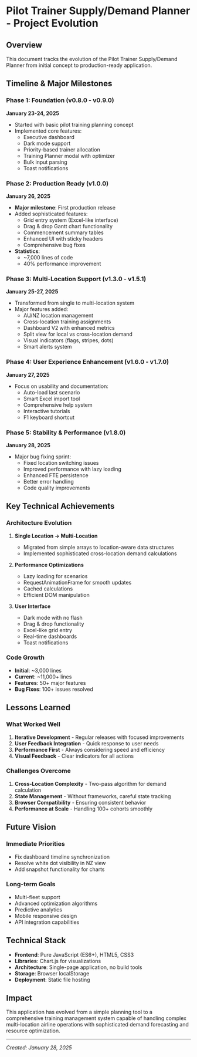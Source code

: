 # Pilot Trainer Supply/Demand Planner - Project Evolution

## Overview
This document tracks the evolution of the Pilot Trainer Supply/Demand Planner from initial concept to production-ready application.

## Timeline & Major Milestones

### Phase 1: Foundation (v0.8.0 - v0.9.0)
**January 23-24, 2025**
- Started with basic pilot training planning concept
- Implemented core features:
  - Executive dashboard
  - Dark mode support
  - Priority-based trainer allocation
  - Training Planner modal with optimizer
  - Bulk input parsing
  - Toast notifications

### Phase 2: Production Ready (v1.0.0)
**January 26, 2025**
- **Major milestone**: First production release
- Added sophisticated features:
  - Grid entry system (Excel-like interface)
  - Drag & drop Gantt chart functionality
  - Commencement summary tables
  - Enhanced UI with sticky headers
  - Comprehensive bug fixes
- **Statistics**: 
  - ~7,000 lines of code
  - 40% performance improvement

### Phase 3: Multi-Location Support (v1.3.0 - v1.5.1)
**January 25-27, 2025**
- Transformed from single to multi-location system
- Major features added:
  - AU/NZ location management
  - Cross-location training assignments
  - Dashboard V2 with enhanced metrics
  - Split view for local vs cross-location demand
  - Visual indicators (flags, stripes, dots)
  - Smart alerts system

### Phase 4: User Experience Enhancement (v1.6.0 - v1.7.0)
**January 27, 2025**
- Focus on usability and documentation:
  - Auto-load last scenario
  - Smart Excel import tool
  - Comprehensive help system
  - Interactive tutorials
  - F1 keyboard shortcut

### Phase 5: Stability & Performance (v1.8.0)
**January 28, 2025**
- Major bug fixing sprint:
  - Fixed location switching issues
  - Improved performance with lazy loading
  - Enhanced FTE persistence
  - Better error handling
  - Code quality improvements

## Key Technical Achievements

### Architecture Evolution
1. **Single Location → Multi-Location**
   - Migrated from simple arrays to location-aware data structures
   - Implemented sophisticated cross-location demand calculations

2. **Performance Optimizations**
   - Lazy loading for scenarios
   - RequestAnimationFrame for smooth updates
   - Cached calculations
   - Efficient DOM manipulation

3. **User Interface**
   - Dark mode with no flash
   - Drag & drop functionality
   - Excel-like grid entry
   - Real-time dashboards
   - Toast notifications

### Code Growth
- **Initial**: ~3,000 lines
- **Current**: ~11,000+ lines
- **Features**: 50+ major features
- **Bug Fixes**: 100+ issues resolved

## Lessons Learned

### What Worked Well
1. **Iterative Development** - Regular releases with focused improvements
2. **User Feedback Integration** - Quick response to user needs
3. **Performance First** - Always considering speed and efficiency
4. **Visual Feedback** - Clear indicators for all actions

### Challenges Overcome
1. **Cross-Location Complexity** - Two-pass algorithm for demand calculation
2. **State Management** - Without frameworks, careful state tracking
3. **Browser Compatibility** - Ensuring consistent behavior
4. **Performance at Scale** - Handling 100+ cohorts smoothly

## Future Vision

### Immediate Priorities
- Fix dashboard timeline synchronization
- Resolve white dot visibility in NZ view
- Add snapshot functionality for charts

### Long-term Goals
- Multi-fleet support
- Advanced optimization algorithms
- Predictive analytics
- Mobile responsive design
- API integration capabilities

## Technical Stack
- **Frontend**: Pure JavaScript (ES6+), HTML5, CSS3
- **Libraries**: Chart.js for visualizations
- **Architecture**: Single-page application, no build tools
- **Storage**: Browser localStorage
- **Deployment**: Static file hosting

## Impact
This application has evolved from a simple planning tool to a comprehensive training management system capable of handling complex multi-location airline operations with sophisticated demand forecasting and resource optimization.

---
*Created: January 28, 2025*